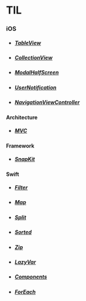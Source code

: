 # **TIL**

### **iOS**

* ##### [TableView](./MVC/MVCwithModel.md)
* ##### [CollectionView](./MVC/MVCwithModel.md)
* ##### [ModalHalfScreen](./MVC/MVCwithModel.md)
* ##### [UserNotification](./MVC/MVCwithModel.md)
* ##### [NavigationViewController](./MVC/MVCwithModel.md)


#### Architecture
* ##### [MVC](./MVC/MVCwithModel.md)

#### Framework

* ##### [SnapKit](./SnapKit/SnapKit.md)

#### Swift
* ##### [Filter](./Swift/Filter/Filter.md)
* ##### [Map](./Swift/Map/Map.md)
* ##### [Split](./Swift/Split/Split.md)
* ##### [Sorted](./Swift/Sorted/Sorted.md)
* ##### [Zip](./Swift/Zip/Zip.md)
* ##### [LazyVar](./Swift/LazyVar/LazyVar.md)
* ##### [Components](./Swift/Components/Components.md)
* ##### [ForEach](./Swift/ForEach/ForEach.md)
